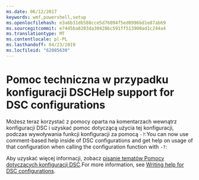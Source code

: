 ```yaml
---
ms.date: 06/12/2017
keywords: wmf,powershell,setup
ms.openlocfilehash: e3a6b31db588cce5d76094f5ed0996bd1e87ab69
ms.sourcegitcommit: e7445ba8203da304286c591ff513900ad1c244a4
ms.translationtype: MT
ms.contentlocale: pl-PL
ms.lasthandoff: 04/23/2019
ms.locfileid: "62085630"
---
```

# <a name="help-support-for-dsc-configurations"></a><span data-ttu-id="133fa-102">Pomoc techniczna w przypadku konfiguracji DSC</span><span class="sxs-lookup"><span data-stu-id="133fa-102">Help support for DSC configurations</span></span>

<span data-ttu-id="133fa-103">Możesz teraz korzystać z pomocy oparta na komentarzach wewnątrz konfiguracji DSC i uzyskać pomoc dotyczącą użycia tej konfiguracji, podczas wywoływania funkcji konfiguracji za pomocą `-?`:</span><span class="sxs-lookup"><span data-stu-id="133fa-103">You can now use comment-based help inside of DSC configurations and get help on usage of that configuration when calling the configuration function with `-?`:</span></span>

<span data-ttu-id="133fa-104">Aby uzyskać więcej informacji, zobacz [pisanie tematów Pomocy dotyczących konfiguracji DSC](https://msdn.microsoft.com/powershell/dsc/confighelp).</span><span class="sxs-lookup"><span data-stu-id="133fa-104">For more information, see [Writing help for DSC configurations](https://msdn.microsoft.com/powershell/dsc/confighelp).</span></span>
